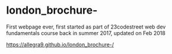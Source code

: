 # london_brochure-

First webpage ever, first started as part of 23codestreet web dev fundamentals course back in summer 2017, updated on Feb 2018

https://allegra9.github.io/london_brochure-/
